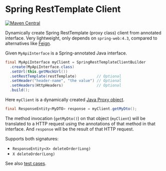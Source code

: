 # Spring RestTemplate Client

[![Maven Central](https://maven-badges.herokuapp.com/maven-central/se.bjurr.springresttemplateclient/spring-resttemplate-client/badge.svg)](https://maven-badges.herokuapp.com/maven-central/se.bjurr.springresttemplateclient/spring-resttemplate-client)

Dynamically create Spring RestTemplate (proxy class) client from annotated interface. Very lightweight, only depends on `spring-web:4.3`, compared to alternatives like [Feign](https://github.com/OpenFeign/feign).

Given `MyApiInterface` is a Spring-annotated Java interface.

```java
final MyApiInterface myClient = SpringRestTemplateClientBuilder
  .create(MyApiInterface.class)
  .setUrl(this.getMockUrl())
  .setRestTemplate(restTemplate)         // Optional
  .setHeader("header-name", "the value") // Optional
  .setHeaders(HttpHeaders)               // Optional
  .build();
```

Here `myClient` is a dynamically created [Java Proxy object](https://docs.oracle.com/javase/7/docs/api/java/lang/reflect/Proxy.html).

```java
final ResponseEntity<MyDTO> response = myClient.getMyDto();
```

The method invocation (`getMyDto()`) on that object (`myClient`) will be translated to a HTTP request using the annotations of that method in that interface. And `response` will be the result of that HTTP request.

Supports both signatures:

- `ResponseEntity<X> deleteOrder(Long)`
- `X deleteOrder(Long)`

See also [test cases](/src/test/java/se/bjurr/springresttemplateclient/test/testcases).

